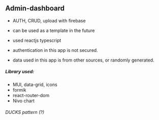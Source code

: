 ## Admin-dashboard
- AUTH, CRUD, upload with firebase
- can be used as a template in the future

- used reactjs typescript
- authentication in this app is not secured.
- data used in this app is from other sources, or randomly generated.

##### Library used:
- MUI, data-grid, icons
- formik
- react-router-dom
- Nivo chart

###### DUCKS pattern (?)